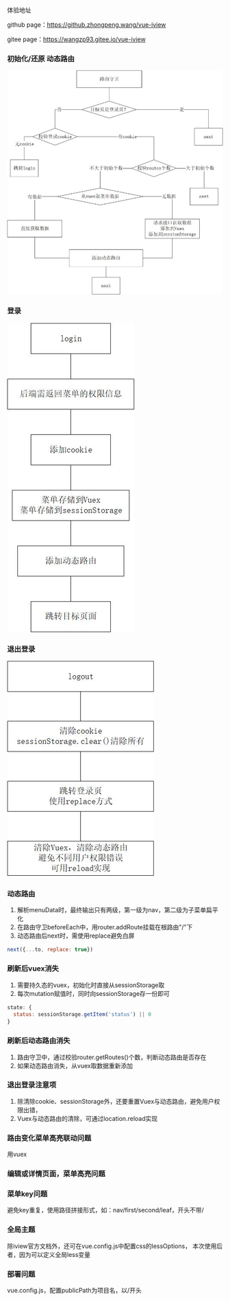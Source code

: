 体验地址

github page：https://github.zhongpeng.wang/vue-iview

gitee page：https://wangzp93.gitee.io/vue-iview

### 初始化/还原 动态路由
![](./readme-img/还原动态路由.jpg)

### 登录
![](./readme-img/登录.jpg)

### 退出登录
![](./readme-img/退出登录.jpg)

### 动态路由
1. 解析menuData时，最终输出只有两级，第一级为nav，第二级为子菜单扁平化
2. 在路由守卫beforeEach中，用router.addRoute挂载在根路由"/"下
3. 动态路由后next时，需使用replace避免白屏
```javascript
next({...to, replace: true})
```

### 刷新后vuex消失
1. 需要持久态的vuex，初始化时直接从sessionStorage取
2. 每次mutation赋值时，同时向sessionStorage存一份即可
```javascript
state: {
  status: sessionStorage.getItem('status') || 0
}
```

### 刷新后动态路由消失
1. 路由守卫中，通过校验router.getRoutes()个数，判断动态路由是否存在
2. 如果动态路由消失，从vuex取数据重新添加

### 退出登录注意项
1. 除清除cookie、sessionStorage外，还要重置Vuex与动态路由，避免用户权限出错，
2. Vuex与动态路由的清除，可通过location.reload实现

### 路由变化菜单高亮联动问题
用vuex

### 编辑或详情页面，菜单高亮问题

### 菜单key问题
避免key重复，使用路径拼接形式，如：nav/first/second/leaf，开头不带/

### 全局主题
除iview官方文档外，还可在vue.config.js中配置css的lessOptions，
本次使用后者，因为可以定义全局less变量

### 部署问题
vue.config.js，配置publicPath为项目名，以/开头

